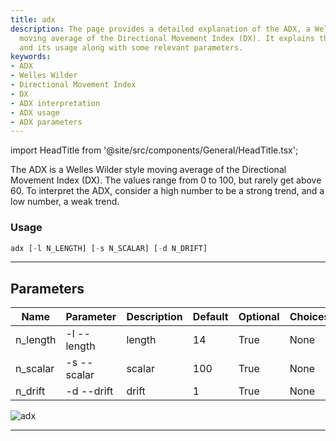 ```yaml
---
title: adx
description: The page provides a detailed explanation of the ADX, a Welles Wilder
  moving average of the Directional Movement Index (DX). It explains the ADX interpretation
  and its usage along with some relevant parameters.
keywords:
- ADX
- Welles Wilder
- Directional Movement Index
- DX
- ADX interpretation
- ADX usage
- ADX parameters
---
```


import HeadTitle from '@site/src/components/General/HeadTitle.tsx';

<HeadTitle title="forex /ta/adx - Reference | OpenBB Terminal Docs" />

The ADX is a Welles Wilder style moving average of the Directional Movement Index (DX). The values range from 0 to 100, but rarely get above 60. To interpret the ADX, consider a high number to be a strong trend, and a low number, a weak trend.

### Usage

```python wordwrap
adx [-l N_LENGTH] [-s N_SCALAR] [-d N_DRIFT]
```

---

## Parameters

| Name | Parameter | Description | Default | Optional | Choices |
| ---- | --------- | ----------- | ------- | -------- | ------- |
| n_length | -l  --length | length | 14 | True | None |
| n_scalar | -s  --scalar | scalar | 100 | True | None |
| n_drift | -d  --drift | drift | 1 | True | None |

![adx](https://user-images.githubusercontent.com/46355364/154309667-c67f6078-822f-452d-9853-ffffa9172670.png)

---
